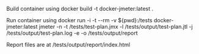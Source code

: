 Build container using
docker build -t docker-jmeter:latest .

Run container using
docker run -i -t --rm -v ${pwd}:/tests docker-jmeter:latest jmeter -n -t /tests/test-plan.jmx -l /tests/output/test-plan.jtl -j /tests/output/test-plan.log -e -o /tests/output/report

Report files are at /tests/output/report/index.html
